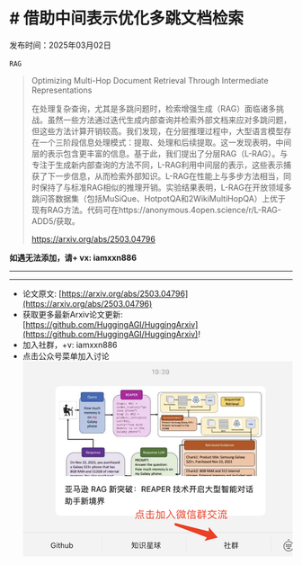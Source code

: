 # # 借助中间表示优化多跳文档检索
发布时间：2025年03月02日

`RAG`
> Optimizing Multi-Hop Document Retrieval Through Intermediate Representations
>
> 在处理复杂查询，尤其是多跳问题时，检索增强生成（RAG）面临诸多挑战。虽然一些方法通过迭代生成内部查询并检索外部文档来应对多跳问题，但这些方法计算开销较高。我们发现，在分层推理过程中，大型语言模型存在一个三阶段信息处理模式：提取、处理和后续提取。这一发现表明，中间层的表示包含更丰富的信息。基于此，我们提出了分层RAG（L-RAG）。与专注于生成新内部查询的方法不同，L-RAG利用中间层的表示，这些表示捕获了下一步信息，从而检索外部知识。L-RAG在性能上与多步方法相当，同时保持了与标准RAG相似的推理开销。实验结果表明，L-RAG在开放领域多跳问答数据集（包括MuSiQue、HotpotQA和2WikiMultiHopQA）上优于现有RAG方法。代码可在https://anonymous.4open.science/r/L-RAG-ADD5/获取。
>
> https://arxiv.org/abs/2503.04796

**如遇无法添加，请+ vx: iamxxn886**
<hr />


<hr />

- 论文原文: [https://arxiv.org/abs/2503.04796](https://arxiv.org/abs/2503.04796)
- 获取更多最新Arxiv论文更新: [https://github.com/HuggingAGI/HuggingArxiv](https://github.com/HuggingAGI/HuggingArxiv)!
- 加入社群，+v: iamxxn886
- 点击公众号菜单加入讨论
![](https://raw.githubusercontent.com/HuggingAGI/wx_assets/main/2024/07/31/1722434818326-94339e92-22f1-4472-9d27-fed232f70b5d.jpeg)
